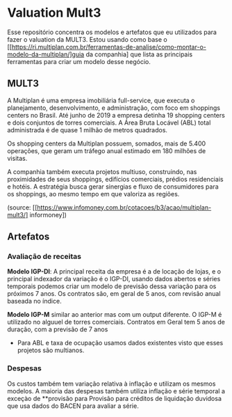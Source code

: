# Valuation Mult3

Esse repositório concentra os modelos e artefatos que eu utilizados para fazer o valuation da MULT3. Estou usando como base o [[https://ri.multiplan.com.br/ferramentas-de-analise/como-montar-o-modelo-da-multiplan/]guia da companhia] que lista as principais ferramentas para criar um modelo desse negócio. 

## MULT3

A Multiplan é uma empresa imobiliária full-service, que executa o planejamento, desenvolvimento, e administração, com foco em shoppings centers no Brasil. Até junho de 2019 a empresa detinha 19 shopping centers e dois conjuntos de torres comerciais. A Área Bruta Locável (ABL) total administrada é de quase 1 milhão de metros quadrados.

Os shopping centers da Multiplan possuem, somados, mais de 5.400 operações, que geram um tráfego anual estimado em 180 milhões de visitas.

A companhia também executa projetos multiuso, construindo, nas proximidades de seus shoppings, edifícios comerciais, prédios residenciais e hotéis. A estratégia busca gerar sinergias e fluxo de consumidores para os shoppings, ao mesmo tempo em que valoriza as regiões.

(source: [[https://www.infomoney.com.br/cotacoes/b3/acao/multiplan-mult3/] informoney])

## Artefatos 

### Avaliação de receitas

**Modelo IGP-DI**: A principal receita da empresa é a de locação de lojas, e o principal indexador da variação é o IGP-DI, usando dados abertos e séries temporais podemos criar um modelo de previsão dessa variação para os próximos 7 anos. Os contratos são, em geral de 5 anos, com revisão anual baseada no índice.

**Modelo IGP-M** similar ao anterior mas com um output diferente. O IGP-M é utilizado no alguuel de torres comerciais. Contratos em Geral tem 5 anos de duração, com a previsão de 7 anos

- Para ABL e taxa de ocupação usamos dados existentes visto que esses projetos são multianos.

### Despesas

Os custos também tem variação relativa à inflação e utilizam os mesmos modelos. A maioria das despesas também utiliza inflação e série temporal a exceçào de **provisão para Provisão para créditos de liquidação duvidosa que usa dados do BACEN para avaliar a série.

